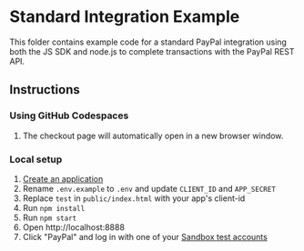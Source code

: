 # Standard Integration Example

This folder contains example code for a standard PayPal integration using both the JS SDK and node.js to complete transactions with the PayPal REST API.

## Instructions

### Using GitHub Codespaces

1. The checkout page will automatically open in a new browser window.


### Local setup


1. [Create an application](https://developer.paypal.com/dashboard/applications/sandbox/create)
3. Rename `.env.example` to `.env` and update `CLIENT_ID` and `APP_SECRET`
2. Replace `test` in `public/index.html` with your app's client-id
4. Run `npm install`
5. Run `npm start`
6. Open http://localhost:8888
7. Click "PayPal" and log in with one of your [Sandbox test accounts](https://developer.paypal.com/dashboard/accounts)
